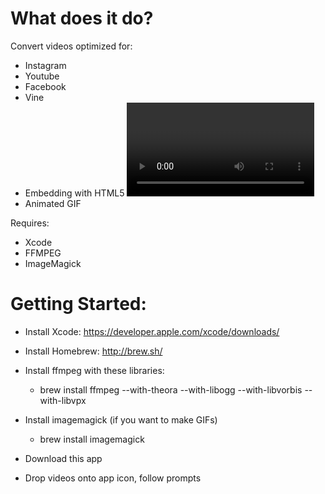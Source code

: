 What does it do?
==============

Convert videos optimized for:
* Instagram
* Youtube
* Facebook
* Vine
* Embedding with HTML5 <video> (MP4, WEBM, OGV)
* Animated GIF

Requires: 
* Xcode 
* FFMPEG
* ImageMagick

Getting Started:
==============

* Install Xcode: https://developer.apple.com/xcode/downloads/

* Install Homebrew: http://brew.sh/

* Install ffmpeg with these libraries:
	* brew install ffmpeg --with-theora --with-libogg --with-libvorbis --with-libvpx

* Install imagemagick (if you want to make GIFs)
	* brew install imagemagick

* Download this app

* Drop videos onto app icon, follow prompts
